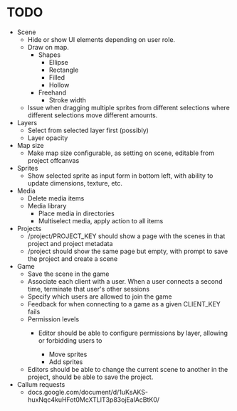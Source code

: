 # TODO

* Scene
    * Hide or show UI elements depending on user role.
    * Draw on map.
        * Shapes
            * Ellipse
            * Rectangle
            * Filled
            * Hollow
        * Freehand
            * Stroke width
    * Issue when dragging multiple sprites from different selections where
        different selections move different amounts.
* Layers
    * Select from selected layer first (possibly)
    * Layer opacity
* Map size
    * Make map size configurable, as setting on scene, editable from project
        offcanvas
* Sprites
    * Show selected sprite as input form in bottom left, with ability to update
        dimensions, texture, etc.
* Media
    * Delete media items
    * Media library
        * Place media in directories
        * Multiselect media, apply action to all items
* Projects
    * /project/PROJECT_KEY should show a page with the scenes in that project
        and project metadata
    * /project should show the same page but empty, with prompt to save the
        project and create a scene
* Game
    * Save the scene in the game
    * Associate each client with a user. When a user connects a second time,
        terminate that user's other sessions
    * Specify which users are allowed to join the game
    * Feedback for when connecting to a game as a given CLIENT_KEY fails
    * Permission levels
        * Editor should be able to configure permissions by layer, allowing or
            forbidding users to
            
            * Move sprites
            * Add sprites
    * Editors should be able to change the current scene to another in the
        project, should be able to save the project. 
* Callum requests
    * docs.google.com/document/d/1uKsAKS-huxNqc4kuHFot0McXTLlT3p83ojEalAcBtK0/
